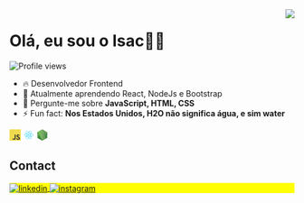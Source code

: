 
<img align='right' height='590em' src='https://raw.githubusercontent.com/gist/Isac14/b100d1d9f3a5aed7446eaeb4f6f2474f/raw/70b38f3a41a1e1fa5a698049676f9927864a09cb/githubcard.svg'>

<h1 align="left">Olá, eu sou o Isac👋🏻</h1>
<p align="left"> <img src="https://komarev.com/ghpvc/?username=Isac14&color=green" alt="Profile views" /> </p>

- 🔥 Desenvolvedor Frontend
- 🌱 Atualmente aprendendo React, NodeJs e Bootstrap
- 💬 Pergunte-me sobre **JavaScript, HTML, CSS**
- ⚡ Fun fact: **Nos Estados Unidos, H2O não significa água, e sim water**

<code><img height="20" alt="javascript" src="https://raw.githubusercontent.com/github/explore/80688e429a7d4ef2fca1e82350fe8e3517d3494d/topics/javascript/javascript.png"></code>
<code><img height="20" alt="react" src="https://raw.githubusercontent.com/github/explore/80688e429a7d4ef2fca1e82350fe8e3517d3494d/topics/react/react.png"></code>
<code><img height="20" alt="nodejs" src="https://raw.githubusercontent.com/github/explore/80688e429a7d4ef2fca1e82350fe8e3517d3494d/topics/nodejs/nodejs.png"></code>    

## Contact

<p align="left" style="background:yellow">

<a href="https://linkedin.com/in/isac-mamede" target="_blank">
  <img align="center" src="https://img.shields.io/badge/-Isac Mamede-05122A?style=flat&logo=linkedin" alt="linkedin"/>
</a>
<a href="https://instagram.com/m.isac14" target="_blank">
 <img align="center" src="https://img.shields.io/badge/-m.isac14-05122A?style=flat&logo=instagram" alt="instagram"/>
</a>
</p>
